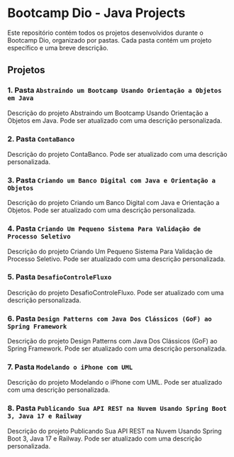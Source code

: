 # Bootcamp Dio - Java Projects

Este repositório contém todos os projetos desenvolvidos durante o Bootcamp Dio, organizado por pastas. Cada pasta contém um projeto específico e uma breve descrição.

## Projetos



### 1. Pasta `Abstraindo um Bootcamp Usando Orientação a Objetos em Java`
Descrição do projeto Abstraindo um Bootcamp Usando Orientação a Objetos em Java. Pode ser atualizado com uma descrição personalizada.

### 2. Pasta `ContaBanco`
Descrição do projeto ContaBanco. Pode ser atualizado com uma descrição personalizada.

### 3. Pasta `Criando um Banco Digital com Java e Orientação a Objetos`
Descrição do projeto Criando um Banco Digital com Java e Orientação a Objetos. Pode ser atualizado com uma descrição personalizada.

### 4. Pasta `Criando Um Pequeno Sistema Para Validação de Processo Seletivo`
Descrição do projeto Criando Um Pequeno Sistema Para Validação de Processo Seletivo. Pode ser atualizado com uma descrição personalizada.

### 5. Pasta `DesafioControleFluxo`
Descrição do projeto DesafioControleFluxo. Pode ser atualizado com uma descrição personalizada.

### 6. Pasta `Design Patterns com Java Dos Clássicos (GoF) ao Spring Framework`
Descrição do projeto Design Patterns com Java Dos Clássicos (GoF) ao Spring Framework. Pode ser atualizado com uma descrição personalizada.

### 7. Pasta `Modelando o iPhone com UML`
Descrição do projeto Modelando o iPhone com UML. Pode ser atualizado com uma descrição personalizada.

### 8. Pasta `Publicando Sua API REST na Nuvem Usando Spring Boot 3, Java 17 e Railway`
Descrição do projeto Publicando Sua API REST na Nuvem Usando Spring Boot 3, Java 17 e Railway. Pode ser atualizado com uma descrição personalizada.

